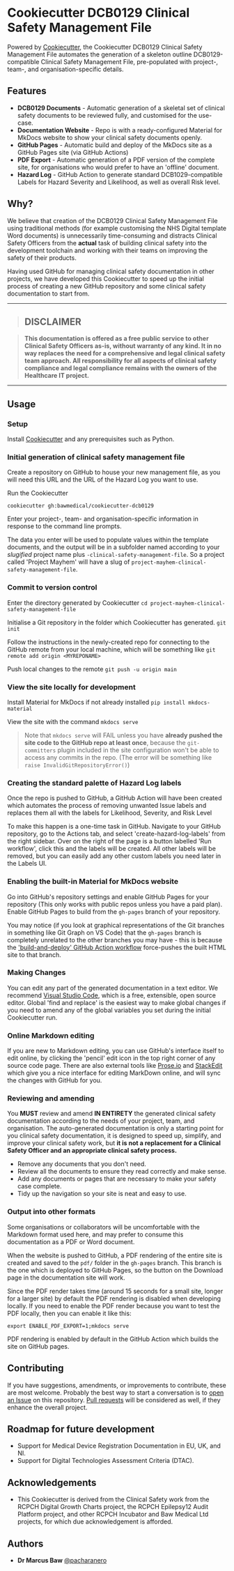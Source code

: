 # Cookiecutter DCB0129 Clinical Safety Management File

Powered by [Cookiecutter](https://github.com/cookiecutter), the Cookiecutter DCB0129 Clinical Safety Management File automates the generation of a skeleton outline DCB0129-compatible Clinical Safety Management File, pre-populated with project-, team-, and organisation-specific details.

## Features

- **DCB0129 Documents** - Automatic generation of a skeletal set of clinical safety documents to be reviewed fully, and customised for the use-case.
- **Documentation Website** - Repo is with a ready-configured Material for MkDocs website to show your clinical safety documents openly.
- **GitHub Pages** - Automatic build and deploy of the MkDocs site as a GitHub Pages site (via GitHub Actions)
- **PDF Export** - Automatic generation of a PDF version of the complete site, for organisations who would prefer to have an 'offline' document.
- **Hazard Log** - GitHub Action to generate standard DCB1029-compatible Labels for Hazard Severity and Likelihood, as well as overall Risk level.

## Why?

We believe that creation of the DCB0129 Clinical Safety Management File using traditional methods (for example customising the NHS Digital template Word documents) is unnecessarily time-consuming and distracts Clinical Safety Officers from the **actual** task of building clinical safety into the development toolchain and working with their teams on improving the safety of their products.

Having used GitHub for managing clinical safety documentation in other projects, we have developed this Cookiecutter to speed up the initial process of creating a new GitHub repository and some clinical safety documentation to start from.

---

> ## **DISCLAIMER**

> **This documentation is offered as a free public service to other Clinical Safety Officers as-is, without warranty of any kind. It in no way replaces the need for a comprehensive and legal clinical safety team approach. All responsibility for all aspects of clinical safety compliance and legal compliance remains with the owners of the Healthcare IT project.**

---

## Usage

### Setup

Install [Cookiecutter](https://github.com/cookiecutter/cookiecutter) and any prerequisites such as Python.

### Initial generation of clinical safety management file

Create a repository on GitHub to house your new management file, as you will need this URL and the URL of the Hazard Log you want to use.

Run the Cookiecutter

```shell
cookiecutter gh:bawmedical/cookiecutter-dcb0129
```

Enter your project-, team- and organisation-specific information in response to the command line prompts.

The data you enter will be used to populate values within the template documents, and the output will be in a subfolder named according to your _slugified_ project name plus `-clinical-safety-management-file`. So a project called 'Project Mayhem' will have a slug of `project-mayhem-clinical-safety-management-file`.

### Commit to version control

Enter the directory generated by Cookiecutter
`cd project-mayhem-clinical-safety-management-file`

Initialise a Git repository in the folder which Cookiecutter has generated.
`git init`

Follow the instructions in the newly-created repo for connecting to the GitHub remote from your local machine, which will be something like `git remote add origin <MYREPONAME>`

Push local changes to the remote
`git push -u origin main`

### View the site locally for development

Install Material for MkDocs if not already installed
`pip install mkdocs-material`

View the site with the command
`mkdocs serve`

> Note that `mkdocs serve` will FAIL unless you have **already pushed the site code to the GitHub repo at least once**, because the `git-committers` plugin included in the site configuration won't be able to access any commits in the repo. (The error will be something like `raise InvalidGitRepositoryError()`)

### Creating the standard palette of Hazard Log labels

Once the repo is pushed to GitHub, a GitHub Action will have been created which automates the process of removing unwanted Issue labels and replaces them all with the labels for Likelihood, Severity, and Risk Level

To make this happen is a one-time task in GitHub. Navigate to your GitHub repository, go to the Actions tab, and select 'create-hazard-log-labels' from the right sidebar. Over on the right of the page is a button labelled 'Run workflow', click this and the labels will be created. All other labels will be removed, but you can easily add any other custom labels you need later in the Labels UI.

### Enabling the built-in Material for MkDocs website

Go into GitHub's repository settings and enable GitHub Pages for your repository (This only works with public repos unless you have a paid plan). Enable GitHub Pages to build from the `gh-pages` branch of your repository.

You may notice (if you look at graphical representations of the Git branches in something like Git Graph on VS Code) that the `gh-pages` branch is completely unrelated to the other branches you may have - this is because the ['build-and-deploy' GitHub Action workflow](https://github.com/bawmedical/cookiecutter-dcb0129/blob/main/%7B%7Bcookiecutter.__project_slug%7D%7D-clinical-safety-management-file/.github/workflows/build-and-deploy-to-gh-pages.yml) force-pushes the built HTML site to that branch.

### Making Changes

You can edit any part of the generated documentation in a text editor. We recommend [Visual Studio Code](https://code.visualstudio.com/), which is a free, extensible, open source editor. Global 'find and replace' is the easiest way to make global changes if you need to amend any of the global variables you set during the initial Cookiecutter run.

### Online Markdown editing

If you are new to Markdown editing, you can use GitHub's interface itself to edit online, by clicking the 'pencil' edit icon in the top right corner of any source code page. There are also external tools like [Prose.io](http://prose.io/) and [StackEdit](https://stackedit.io/) which give you a nice interface for editing MarkDown online, and will sync the changes with GitHub for you.

### Reviewing and amending

You **MUST** review and amend **IN ENTIRETY** the generated clinical safety documentation according to the needs of your project, team, and organisation. The auto-generated documentation is only a starting point for you clinical safety documentation, it is designed to speed up, simplify, and improve your clinical safety work, but **it is not a replacement for a Clinical Safety Officer and an appropriate clinical safety process.**

- Remove any documents that you don't need.
- Review all the documents to ensure they read correctly and make sense.
- Add any documents or pages that are necessary to make your safety case complete.
- Tidy up the navigation so your site is neat and easy to use.

### Output into other formats

Some organisations or collaborators will be uncomfortable with the Markdown format used here, and may prefer to consume this documentation as a PDF or Word document.

When the website is pushed to GitHub, a PDF rendering of the entire site is created and saved to the `pdf/` folder in the `gh-pages` branch. This branch is the one which is deployed to GitHub Pages, so the button on the Download page in the documentation site will work.

Since the PDF render takes time (around 15 seconds for a small site, longer for a larger site) by default the PDF rendering is disabled when developing locally. If you need to enable the PDF render because you want to test the PDF locally, then you can enable it like this:

```console
export ENABLE_PDF_EXPORT=1;mkdocs serve
```

PDF rendering is enabled by default in the GitHub Action which builds the site on GitHub pages.

## Contributing

If you have suggestions, amendments, or improvements to contribute, these are most welcome. Probably the best way to start a conversation is to [open an Issue](https://github.com/bawmedical/cookiecutter-dcb0129/issues) on this repository. [Pull requests](https://github.com/bawmedical/cookiecutter-dcb0129/pulls) will be considered as well, if they enhance the overall project.

## Roadmap for future development

- Support for Medical Device Registration Documentation in EU, UK, and NI.
- Support for Digital Technologies Assessment Criteria (DTAC).

## Acknowledgements

- This Cookiecutter is derived from the Clinical Safety work from the RCPCH Digital Growth Charts project, the RCPCH Epilepsy12 Audit Platform project, and other RCPCH Incubator and Baw Medical Ltd projects, for which due acknowledgement is afforded.

## Authors

- **Dr Marcus Baw** [@pacharanero](https://github.com/pacharanero)

